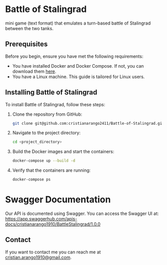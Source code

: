 # Battle of Stalingrad

mini game (text format) that emulates a turn-based battle of Stalingrad between the two tanks.

## Prerequisites

Before you begin, ensure you have met the following requirements:

* You have installed Docker and Docker Compose. If not, you can download them [here](https://www.docker.com/products/docker-desktop).
* You have a Linux machine. This guide is tailored for Linux users.

## Installing Battle of Stalingrad

To install Battle of Stalingrad, follow these steps:

1. Clone the repository from GitHub:

    ```bash
    git clone git@github.com:cristianarango2411/Battle-of-Stalingrad.git
    ```

2. Navigate to the project directory:

    ```bash
    cd <project_directory>
    ```

3. Build the Docker images and start the containers:

    ```bash
    docker-compose up --build -d
    ```

4. Verify that the containers are running:

    ```bash
    docker-compose ps
    ```
# Swagger Documentation

Our API is documented using Swagger. You can access the Swagger UI at:
https://app.swaggerhub.com/apis-docs/cristianarango1910/BattleStalingrad/1.0.0

## Contact

If you want to contact me you can reach me at <cristian.arango1910@gmail.com>.
